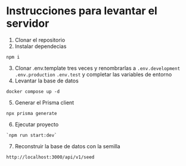 # Instrucciones para levantar el servidor

1. Clonar el repositorio
2. Instalar dependecias 
```
npm i
```
3. Clonar .env.template tres veces y renombrarlas a `.env.development` `.env.production` `.env.test` y completar las variables de entorno
4. Levantar la base de datos
```
docker compose up -d
```
5. Generar el Prisma client
```
npx prisma generate
```
6. Ejecutar proyecto 
```
`npm run start:dev`
```
7. Reconstruir la base de datos con la semilla
```
http://localhost:3000/api/v1/seed
```